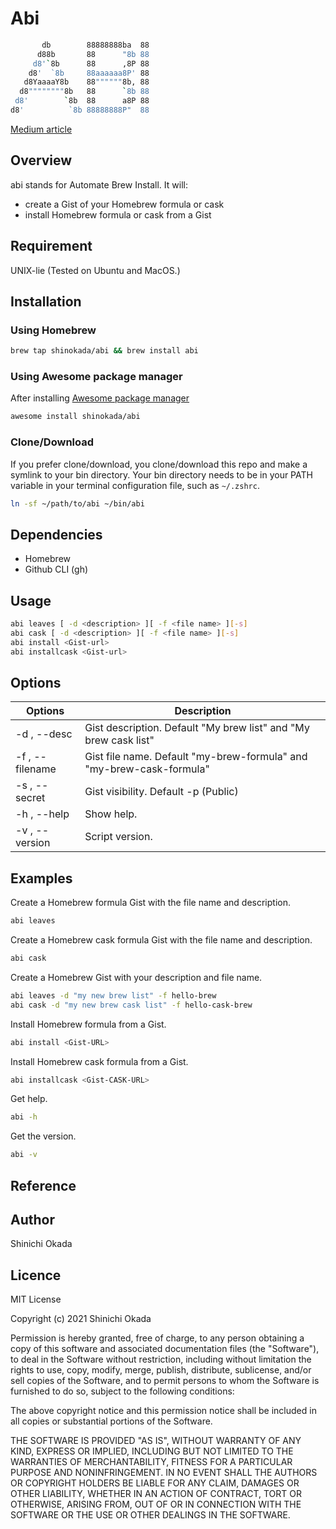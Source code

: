 # Abi

```sh
       db        88888888ba  88
      d88b       88      "8b 88
     d8'`8b      88      ,8P 88
    d8'  `8b     88aaaaaa8P' 88
   d8YaaaaY8b    88""""""8b, 88
  d8""""""""8b   88      `8b 88
 d8'        `8b  88      a8P 88
d8'          `8b 88888888P"  88
```

[Medium article](https://betterprogramming.pub/how-to-automate-homebrew-installs-on-your-new-mac-or-linux-51e06881c5b7)

## Overview

abi stands for Automate Brew Install. It will:

- create a Gist of your Homebrew formula or cask
- install Homebrew formula or cask from a Gist

## Requirement

UNIX-lie (Tested on Ubuntu and MacOS.)

## Installation

### Using Homebrew

```sh
brew tap shinokada/abi && brew install abi
```

### Using Awesome package manager

After installing [Awesome package manager](https://github.com/shinokada/awesome)

```sh
awesome install shinokada/abi
```

### Clone/Download

If you prefer clone/download, you clone/download this repo and make a symlink to your bin directory. Your bin directory needs to be in your PATH variable in your terminal configuration file, such as `~/.zshrc`.

```sh
ln -sf ~/path/to/abi ~/bin/abi
```

## Dependencies

- Homebrew
- Github CLI (gh)

## Usage

```sh
abi leaves [ -d <description> ][ -f <file name> ][-s]
abi cask [ -d <description> ][ -f <file name> ][-s]
abi install <Gist-url>
abi installcask <Gist-url>
```

## Options

| Options         | Description                                                          |
| --------------- | -------------------------------------------------------------------- |
| -d , --desc     | Gist description. Default "My brew list" and "My brew cask list"     |
| -f , --filename | Gist file name. Default "my-brew-formula" and "my-brew-cask-formula" |
| -s , --secret   | Gist visibility. Default -p (Public)                                 |
| -h , --help     | Show help.                                                           |
| -v , --version  | Script version.                                                      |

## Examples

Create a Homebrew formula Gist with the file name and description.

```sh
abi leaves
```

Create a Homebrew cask formula Gist with the file name and description.

```sh
abi cask
```

Create a Homebrew Gist with your description and file name.

```sh
abi leaves -d "my new brew list" -f hello-brew
abi cask -d "my new brew cask list" -f hello-cask-brew
```

Install Homebrew formula from a Gist.

```sh
abi install <Gist-URL>
```

Install Homebrew cask formula from a Gist.

```sh
abi installcask <Gist-CASK-URL>
```

Get help.

```sh
abi -h
```

Get the version.

```sh
abi -v
```

## Reference

## Author

Shinichi Okada

## Licence

MIT License

Copyright (c) 2021 Shinichi Okada

Permission is hereby granted, free of charge, to any person obtaining a copy
of this software and associated documentation files (the "Software"), to deal
in the Software without restriction, including without limitation the rights
to use, copy, modify, merge, publish, distribute, sublicense, and/or sell
copies of the Software, and to permit persons to whom the Software is
furnished to do so, subject to the following conditions:

The above copyright notice and this permission notice shall be included in all
copies or substantial portions of the Software.

THE SOFTWARE IS PROVIDED "AS IS", WITHOUT WARRANTY OF ANY KIND, EXPRESS OR
IMPLIED, INCLUDING BUT NOT LIMITED TO THE WARRANTIES OF MERCHANTABILITY,
FITNESS FOR A PARTICULAR PURPOSE AND NONINFRINGEMENT. IN NO EVENT SHALL THE
AUTHORS OR COPYRIGHT HOLDERS BE LIABLE FOR ANY CLAIM, DAMAGES OR OTHER
LIABILITY, WHETHER IN AN ACTION OF CONTRACT, TORT OR OTHERWISE, ARISING FROM,
OUT OF OR IN CONNECTION WITH THE SOFTWARE OR THE USE OR OTHER DEALINGS IN THE
SOFTWARE.